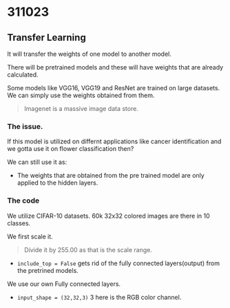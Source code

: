 # 311023

## Transfer Learning
It will transfer the weights of one model to another model.

There will be pretrained models and these will have weights that are already calculated. 

Some models like VGG16, VGG19 and ResNet are trained on large datasets. We can simply use the weights obtained from them. 

> Imagenet is a massive image data store.


### The issue. 
If this model is utilized on differnt applications like cancer identification and we gotta use it on flower classification then?

We can still use it as:
- The weights that are obtained from the pre trained model are only applied to the hidden layers. 


### The code

We utilize CIFAR-10 datasets. 60k 32x32 colored images are there in 10 classes. 

We first scale it. 
>Divide it by 255.00 as that is the scale range.

- `include_top = False` gets rid of the fully connected layers(output) from the pretrined models. 

We use our own Fully connected layers.

- `input_shape = (32,32,3)` 3 here is the RGB color channel.

